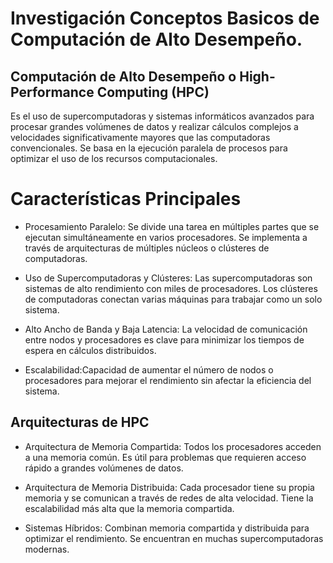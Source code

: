 # Investigación Conceptos Basicos de Computación de Alto Desempeño.

## Computación de Alto Desempeño o High-Performance Computing (HPC)

Es el uso de supercomputadoras y sistemas informáticos avanzados para procesar grandes volúmenes de datos y realizar cálculos complejos a velocidades significativamente mayores que las computadoras convencionales. Se basa en la ejecución paralela de procesos para optimizar el uso de los recursos computacionales.

# Características Principales

* Procesamiento Paralelo: Se divide una tarea en múltiples partes que se ejecutan simultáneamente en varios procesadores.
Se implementa a través de arquitecturas de múltiples núcleos o clústeres de computadoras.

* Uso de Supercomputadoras y Clústeres: Las supercomputadoras son sistemas de alto rendimiento con miles de procesadores.
Los clústeres de computadoras conectan varias máquinas para trabajar como un solo sistema.

* Alto Ancho de Banda y Baja Latencia: La velocidad de comunicación entre nodos y procesadores es clave para minimizar los tiempos de espera en cálculos distribuidos.

* Escalabilidad:Capacidad de aumentar el número de nodos o procesadores para mejorar el rendimiento sin afectar la eficiencia del sistema.

## Arquitecturas de HPC

* Arquitectura de Memoria Compartida: Todos los procesadores acceden a una memoria común. Es útil para problemas que requieren acceso rápido a grandes volúmenes de datos.

* Arquitectura de Memoria Distribuida: Cada procesador tiene su propia memoria y se comunican a través de redes de alta velocidad. Tiene la escalabilidad más alta que la memoria compartida.

* Sistemas Híbridos: Combinan memoria compartida y distribuida para optimizar el rendimiento. Se encuentran en muchas supercomputadoras modernas.
